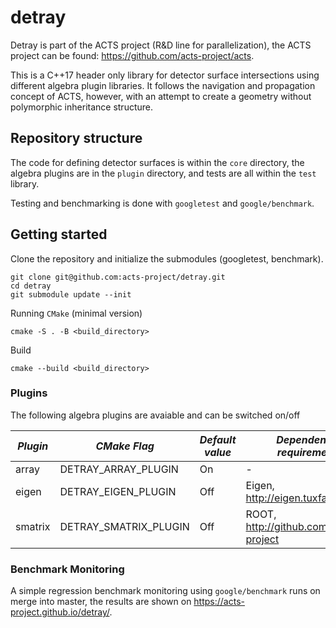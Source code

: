 # detray

Detray is part of the ACTS project (R&D line for parallelization), the ACTS project can be found: https://github.com/acts-project/acts.

This is a C++17 header only library for detector surface intersections using different algebra plugin libraries. It follows the navigation and propagation concept of ACTS, however, with an attempt to create
a geometry without polymorphic inheritance structure.

## Repository structure

The code for defining detector surfaces is within the `core` directory, the algebra plugins are in the `plugin` directory, and tests are all within the `test` library.

Testing and benchmarking is done with `googletest` and `google/benchmark`.


## Getting started

Clone the repository and initialize the submodules (googletest, benchmark).

```shell
git clone git@github.com:acts-project/detray.git
cd detray
git submodule update --init
```

Running `CMake` (minimal version)
```shell
cmake -S . -B <build_directory>
```

Build
```shell
cmake --build <build_directory>
```

### Plugins

The following algebra plugins are avaiable and can be switched on/off 

| *Plugin* | *CMake Flag* | *Default value* | *Dependency requirement* |
| ---------|--------------|-----------------|--------------------------|
| array | DETRAY_ARRAY_PLUGIN | On | - |
| eigen | DETRAY_EIGEN_PLUGIN | Off | Eigen, http://eigen.tuxfamily.org/ |
| smatrix | DETRAY_SMATRIX_PLUGIN | Off | ROOT, http://github.com/root-project |




### Benchmark Monitoring

A simple regression benchmark monitoring using `google/benchmark` runs on merge into master, the results are shown on https://acts-project.github.io/detray/.
